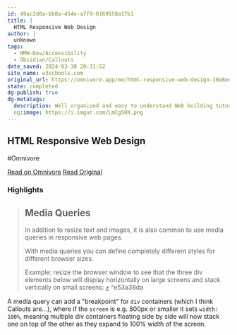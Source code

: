 ```yaml
---
id: 49ac2d0a-bb8a-454e-a7f9-8169558a17b1
title: |
  HTML Responsive Web Design
author: |
  unknown
tags:
  - MMW-Dev/Accessibility
  - Obsidian/Callouts
date_saved: 2024-03-30 20:31:52
site_name: w3schools.com
original_url: https://omnivore.app/me/html-responsive-web-design-18e8e459fc7
state: completed
dg-publish: true
dg-metatags:
  description: Well organized and easy to understand Web building tutorials with lots of examples of how to use HTML, CSS, JavaScript, SQL, Python, PHP, Bootstrap, Java, XML and more.
  og:image: https://i.imgur.com/LmCg5HX.png
---
```


## HTML Responsive Web Design
#Omnivore

[Read on Omnivore](https://omnivore.app/me/html-responsive-web-design-18e8e459fc7)
[Read Original](https://www.w3schools.com/html/html_responsive.asp)

### Highlights

> ## Media Queries
> 
> In addition to resize text and images, it is also common to use media queries in responsive web pages.
> 
> With media queries you can define completely different styles for different browser sizes.
> 
> Example: resize the browser window to see that the three div elements below will display horizontally on large screens and stack vertically on small screens: [⤴️](https://omnivore.app/me/html-responsive-web-design-18e8e459fc7#e53a38da-5786-4cdc-bfd3-d0d320cb329f)  ^e53a38da

A media query can add a "breakpoint" for `div` containers (which I think Callouts are...), where if the `screen` is e.g. 800px or smaller it sets `width: 100%`, meaning multiple div containers floating side by side will now stack one on top of the other as they expand to 100% width of the screen.

